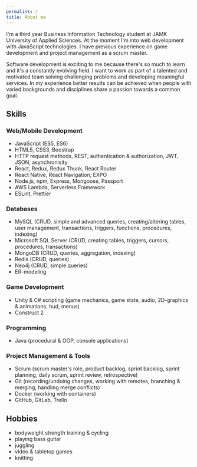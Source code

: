 ```yaml
---
permalink: /
title: About me
---
```


I'm a third year Business Information Technology student at JAMK University of Applied Sciences. At the moment I'm into web development with JavaScript technologies. I have previous experience on game development and project management as a scrum master. 

Software development is exciting to me because there's so much to learn and it's a constantly evolving field. I want to work as part of a talented and motivated team solving challenging problems and developing meaningful services. In my experience better results can be achieved when people with varied backgrounds and disciplines share a passion towards a common goal.

## Skills

### Web/Mobile Development

- JavaScript (ES5, ES6)
- HTML5, CSS3, Boostrap
- HTTP request methods, REST, authentication & authorization, JWT, JSON, asynchronisity
- React, Redux, Redux Thunk, React Router
- React Native, React Navigation, EXPO
- Node.js, npm, Express, Mongoose, Passport
- AWS Lambda, Serverless Framework
- ESLint, Prettier

### Databases

- MySQL (CRUD, simple and advanced queries, creating/altering tables, user management, transactions, triggers, functions, procedures, indexing)
- Microsoft SQL Server (CRUD, creating tables, triggers, cursors, procedures, transactions)
- MongoDB (CRUD, queries, aggregation, indexing)
- Redis (CRUD, queries)
- Neo4j (CRUD, simple queries)
- ER-modeling

### Game Development

- Unity & C# scripting (game mechanics, game state, audio, 2D-graphics & animations, hud, menus)
- Construct 2

### Programming

- Java (procedural & OOP, console applications)

### Project Management & Tools

- Scrum (scrum master's role, product backlog, sprint backlog, sprint planning, daily scrum, sprint review, retrospective)
- Git (recording/undoing changes, working with remotes, branching & merging, handling merge conflicts)
- Docker (working with containers)
- GitHub, GitLab, Trello

## Hobbies

- bodyweight strength training & cycling
- playing bass guitar
- juggling
- video & tabletop games
- knitting
